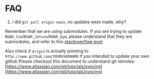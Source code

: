 # FAQ
1. I did `git pull origin main`, no updates were made, why?

Remember that we are using submodules. If you are trying to update `ROAR_Sim`/`ROAR_Jetson`/`ROAR_Gym`, please understand that they are submodules, 
and refer to this [stackoverflow post](https://stackoverflow.com/questions/4611512/is-there-a-way-to-make-git-pull-automatically-update-submodules)

Also check if `origin` is actually pointing to `http://www.github.com/YOURUSERNAME` if you intended to update your own github
Please checkout this document to understand git remotes: [https://www.atlassian.com/git/tutorials/syncing](https://www.atlassian.com/git/tutorials/syncing)

